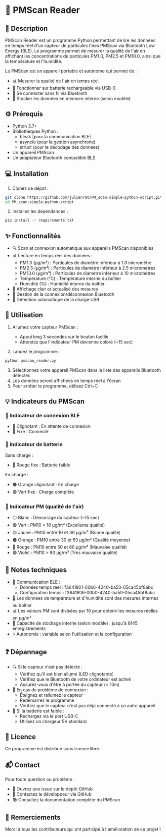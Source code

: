 # 🌟 PMScan Reader

## 📝 Description
PMScan Reader est un programme Python permettant de lire les données en temps réel d'un capteur de particules fines PMScan via Bluetooth Low Energy (BLE). Le programme permet de mesurer la qualité de l'air en affichant les concentrations de particules PM1.0, PM2.5 et PM10.0, ainsi que la température et l'humidité.

Le PMScan est un appareil portable et autonome qui permet de :
- 📊 Mesurer la qualité de l'air en temps réel
- 🔋 Fonctionner sur batterie rechargeable via USB-C
- 📱 Se connecter sans fil via Bluetooth
- 💾 Stocker les données en mémoire interne (selon modèle)

## ⚙️ Prérequis
- Python 3.7+
- Bibliothèques Python :
  - bleak (pour la communication BLE)
  - asyncio (pour la gestion asynchrone)
  - struct (pour le décodage des données)
- Un appareil PMScan
- Un adaptateur Bluetooth compatible BLE

## 💻 Installation
1. Clonez ce dépôt :
```bash
git clone https://github.com/julienrat/PM_scan-simple-python-script.git
cd PM_scan-simple-python-script
```

2. Installez les dépendances :
```bash
pip install -r requirements.txt
```

## ✨ Fonctionnalités
- 🔍 Scan et connexion automatique aux appareils PMScan disponibles
- 📊 Lecture en temps réel des données :
  - PM1.0 (μg/m³) : Particules de diamètre inférieur à 1.0 micromètre
  - PM2.5 (μg/m³) : Particules de diamètre inférieur à 2.5 micromètres
  - PM10.0 (μg/m³) : Particules de diamètre inférieur à 10 micromètres
  - Température (°C) : Température interne du boîtier
  - Humidité (%) : Humidité interne du boîtier
- 🔄 Affichage clair et actualisé des mesures
- 🤝 Gestion de la connexion/déconnexion Bluetooth
- 🔌 Détection automatique de la charge USB

## 🚀 Utilisation
1. Allumez votre capteur PMScan :
   - Appui long 3 secondes sur le bouton tactile
   - Attendez que l'indicateur PM devienne coloré (~15 sec)

2. Lancez le programme :
```bash
python pmscan_reader.py
```

3. Sélectionnez votre appareil PMScan dans la liste des appareils Bluetooth détectés
4. Les données seront affichées en temps réel à l'écran
5. Pour arrêter le programme, utilisez Ctrl+C

## 💡 Indicateurs du PMScan

### 📶 Indicateur de connexion BLE
- 🔵 Clignotant : En attente de connexion
- 🔵 Fixe : Connecté

### 🔋 Indicateur de batterie
Sans charge :
- 🔴 Rouge fixe : Batterie faible

En charge :
- 🟠 Orange clignotant : En charge
- 🟢 Vert fixe : Charge complète

### 🌈 Indicateur PM (qualité de l'air)
- ⚪ Blanc : Démarrage du capteur (~15 sec)
- 🟢 Vert : PM10 < 10 μg/m³ (Excellente qualité)
- 🟡 Jaune : PM10 entre 10 et 30 μg/m³ (Bonne qualité)
- 🟠 Orange : PM10 entre 30 et 50 μg/m³ (Qualité moyenne)
- 🔴 Rouge : PM10 entre 50 et 80 μg/m³ (Mauvaise qualité)
- 🟣 Violet : PM10 > 80 μg/m³ (Très mauvaise qualité)

## 🔧 Notes techniques
- 📡 Communication BLE :
  - Données temps réel : f3641901-00b0-4240-ba50-05ca45bf8abc
  - Configuration temps : f3641906-00b0-4240-ba50-05ca45bf8abc
- 🌡️ Les données de température et d'humidité sont des mesures internes au boîtier
- 📊 Les valeurs PM sont divisées par 10 pour obtenir les mesures réelles en μg/m³
- 💾 Capacité de stockage interne (selon modèle) : jusqu'à 6145 enregistrements
- ⚡ Autonomie : variable selon l'utilisation et la configuration

## ❓ Dépannage
- 🔍 Si le capteur n'est pas détecté :
  - Vérifiez qu'il est bien allumé (LED clignotante)
  - Vérifiez que le Bluetooth de votre ordinateur est activé
  - Assurez-vous d'être à portée du capteur (< 10m)
- 🔌 En cas de problème de connexion :
  - Éteignez et rallumez le capteur
  - Redémarrez le programme
  - Vérifiez que le capteur n'est pas déjà connecté à un autre appareil
- 🔋 Si la batterie est faible :
  - Rechargez via le port USB-C
  - Utilisez un chargeur 5V standard

## 📄 Licence
Ce programme est distribué sous licence libre.

## 📬 Contact
Pour toute question ou problème :
- 🐛 Ouvrez une issue sur le dépôt GitHub
- 📧 Contactez le développeur via GitHub
- 📚 Consultez la documentation complète du PMScan

## 🙏 Remerciements
Merci à tous les contributeurs qui ont participé à l'amélioration de ce projet !
